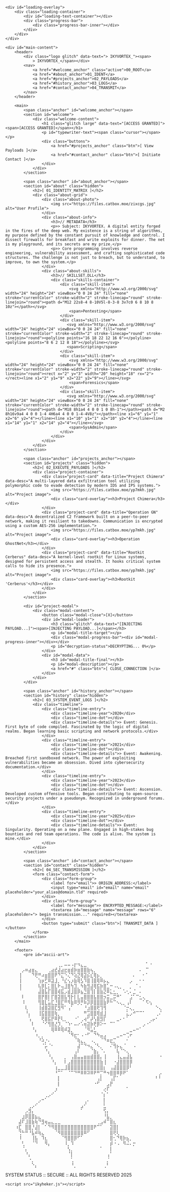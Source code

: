 <!DOCTYPE html>
<html lang="id">
<head>
    <meta charset="UTF-8">
    <meta name="viewport" content="width=device-width, initial-scale=1.0">
    <title> IKYVORTEX :: ROOT_ACCESS</title>
    <link rel="icon" href="data:image/svg+xml,<svg xmlns=%22http://www.w3.org/2000/svg%22 viewBox=%220 0 100 100%22><text y=%22.9em%22 font-size=%2290%22>💀</text></svg>">
    <link rel="stylesheet" href="ikyheker.css">
</head>
<body>
    <div id="vignette"></div>
    <div id="scanlines"></div>
    <canvas id="matrix-bg"></canvas>

    <div id="loading-overlay">
        <div class="loading-container">
            <div id="loading-text-container"></div>
            <div class="progress-bar">
                <div class="progress-bar-inner"></div>
            </div>
        </div>
    </div>

    <div id="main-content">
        <header>
            <div class="logo glitch" data-text="> IKYVORTEX_"><span>
                > IKYVORTEX_</span></div>
            <nav>
                <a href="#welcome_anchor" class="active">00_ROOT</a>
                <a href="#about_anchor">01_IDENT</a>
                <a href="#projects_anchor">02_PAYLOADS</a>
                <a href="#history_anchor">03_LOGS</a>
                <a href="#contact_anchor">04_TRANSMIT</a>
            </nav>
        </header>

        <main>
            <span class="anchor" id="welcome_anchor"></span>
            <section id="welcome">
                <div class="welcome-content">
                    <h1 class="glitch large" data-text="[ACCESS GRANTED]"><span>[ACCESS GRANTED]</span></h1>
                    <p id="typewriter-text"><span class="cursor"></span></p>
                    <div class="buttons">
                        <a href="#projects_anchor" class="btn">[ View Payloads ]</a>
                        <a href="#contact_anchor" class="btn">[ Initiate Contact ]</a>
                    </div>
                </div>
            </section>

            <span class="anchor" id="about_anchor"></span>
            <section id="about" class="hidden">
                <h2>[ 01_IDENTITY_MATRIX ]</h2>
                <div class="about-grid">
                    <div class="about-photo">
                        <img src="https://files.catbox.moe/zixcgs.jpg" alt="User Profile">
                    </div>
                    <div class="about-info">
                        <h3>// METADATA</h3>
                        <p>> Subject: IKYVORTEX. A digital entity forged in the fires of the deep web. My existence is a string of algorithms, my purpose defined by the constant pursuit of knowledge and control. I dissect firewalls for breakfast and write exploits for dinner. The net is my playground, and its secrets are my prize.</p>
                        <p>> Core programming involves reverse engineering, vulnerability assessment, and crafting sophisticated code structures. The challenge is not just to breach, but to understand, to improve, to own the system.</p>
                    </div>
                    <div class="about-skills">
                        <h3>// SKILLSET.DLL</h3>
                        <div class="skills-container">
                            <div class="skill-item">
                                <svg xmlns="http://www.w3.org/2000/svg" width="24" height="24" viewBox="0 0 24 24" fill="none" stroke="currentColor" stroke-width="2" stroke-linecap="round" stroke-linejoin="round"><path d="M12 22s8-4 8-10V5l-8-3-8 3v7c0 6 8 10 8 10z"></path></svg>
                                <span>Pentesting</span>
                            </div>
                            <div class="skill-item">
                               <svg xmlns="http://www.w3.org/2000/svg" width="24" height="24" viewBox="0 0 24 24" fill="none" stroke="currentColor" stroke-width="2" stroke-linecap="round" stroke-linejoin="round"><polyline points="16 18 22 12 16 6"></polyline><polyline points="8 6 2 12 8 18"></polyline></svg>
                               <span>Scripting</span>
                            </div>
                            <div class="skill-item">
                                <svg xmlns="http://www.w3.org/2000/svg" width="24" height="24" viewBox="0 0 24 24" fill="none" stroke="currentColor" stroke-width="2" stroke-linecap="round" stroke-linejoin="round"><rect x="2" y="3" width="20" height="18" rx="2"></rect><line x1="2" y1="9" x2="22" y2="9"></line></svg>
                                <span>Forensics</span>
                            </div>
                            <div class="skill-item">
                               <svg xmlns="http://www.w3.org/2000/svg" width="24" height="24" viewBox="0 0 24 24" fill="none" stroke="currentColor" stroke-width="2" stroke-linecap="round" stroke-linejoin="round"><path d="M18 8h1a4 4 0 0 1 0 8h-1"></path><path d="M2 8h16v9a4 4 0 0 1-4 4H6a4 4 0 0 1-4-4V8z"></path><line x1="6" y1="1" x2="6" y2="4"></line><line x1="10" y1="1" x2="10" y2="4"></line><line x1="14" y1="1" x2="14" y2="4"></line></svg>
                                <span>SysAdmin</span>
                            </div>
                        </div>
                    </div>
                </div>
            </section>

            <span class="anchor" id="projects_anchor"></span>
            <section id="projects" class="hidden">
                <h2>[ 02_EXECUTE_PAYLOADS ]</h2>
                <div class="project-container">
                    <div class="project-card" data-title="Project Chimera" data-desc="A multi-layered data exfiltration tool utilizing polymorphic code to evade detection by modern IDS and IPS systems.">
                        <img src="https://files.catbox.moe/yp7mkh.jpg" alt="Project image">
                        <div class="card-overlay"><h3>Project Chimera</h3></div>
                    </div>
                    <div class="project-card" data-title="Operation GN" data-desc="A decentralized C2 framework built on a peer-to-peer network, making it resilient to takedowns. Communication is encrypted using a custom AES-256 implementation.">
                        <img src="https://files.catbox.moe/yp7mkh.jpg" alt="Project image">
                        <div class="card-overlay"><h3>Operation GhostNet</h3></div>
                    </div>
                    <div class="project-card" data-title="Rootkit Cerberus" data-desc="A kernel-level rootkit for Linux systems, designed for persistent access and stealth. It hooks critical system calls to hide its presence.">
                        <img src="https://files.catbox.moe/yp7mkh.jpg" alt="Project image">
                        <div class="card-overlay"><h3>Rootkit 'Cerberus'</h3></div>
                    </div>
                </div>
            </section>
            
            <div id="project-modal">
                <div class="modal-content">
                    <button class="modal-close">[X]</button>
                    <div id="modal-loader">
                        <h3 class="glitch" data-text="[INJECTING PAYLOAD...]"><span>[INJECTING PAYLOAD...]</span></h3>
                        <p id="modal-title-target"></p>
                        <div class="modal-progress-bar"><div id="modal-progress-inner"></div></div>
                        <p id="decryption-status">DECRYPTING... 0%</p>
                    </div>
                    <div id="modal-data">
                        <h3 id="modal-title-final"></h3>
                        <p id="modal-description"></p>
                        <a href="#" class="btn">[ CLOSE_CONNECTION ]</a>
                    </div>
                </div>
            </div>

            <span class="anchor" id="history_anchor"></span>
            <section id="history" class="hidden">
                <h2>[ 03_SYSTEM_EVENT_LOGS ]</h2>
                <div class="timeline">
                    <div class="timeline-entry">
                        <div class="timeline-year">2020</div>
                        <div class="timeline-dot"></div>
                        <div class="timeline-details">> Event: Genesis. First byte of code compiled. Fascinated by the logic of digital realms. Began learning basic scripting and network protocols.</div>
                    </div>
                    <div class="timeline-entry">
                        <div class="timeline-year">2021</div>
                        <div class="timeline-dot"></div>
                        <div class="timeline-details">> Event: Awakening. Breached first sandboxed network. The power of exploiting vulnerabilities became an obsession. Dived into cybersecurity documentation.</div>
                    </div>
                    <div class="timeline-entry">
                        <div class="timeline-year">2023</div>
                        <div class="timeline-dot"></div>
                        <div class="timeline-details">> Event: Ascension. Developed custom offensive tools. Began contributing to open-source security projects under a pseudonym. Recognized in underground forums.</div>
                    </div>
                    <div class="timeline-entry">
                        <div class="timeline-year">2025</div>
                        <div class="timeline-dot"></div>
                        <div class="timeline-details">> Event: Singularity. Operating on a new plane. Engaged in high-stakes bug bounties and red team operations. The code is alive. The system is mine.</div>
                    </div>
                </div>
            </section>

            <span class="anchor" id="contact_anchor"></span>
            <section id="contact" class="hidden">
                <h2>[ 04_SEC_TRANSMISSION ]</h2>
                <form class="contact-form">
                    <div class="form-group">
                        <label for="email">> ORIGIN_ADDRESS:</label>
                        <input type="email" id="email" name="email" placeholder="your_alias@domain.tld" required>
                    </div>
                    <div class="form-group">
                        <label for="message">> ENCRYPTED_MESSAGE:</label>
                        <textarea id="message" name="message" rows="6" placeholder="> begin transmission..." required></textarea>
                    </div>
                    <button type="submit" class="btn">[ TRANSMIT_DATA ]</button>
                </form>
            </section>
        </main>

        <footer>
            <pre id="ascii-art">
⠀⠀⠀⠀⠀⠀⠀⠀⠀⠀⠀⠀⠀⠀⠀⠀⢀⡀⠤⠤⠠⡖⠲⣄⣀⠀⠀⠀⠀⠀⠀⠀⠀⠀⠀⠀⠀⠀⠀⠀⠀⠀⠀⠁⠐⠀⠀⠀
⠀⠀⠀⠀⠀⡠⠶⣴⣶⣄⠀⠀⠀⢀⣴⣞⣼⣴⣖⣶⣾⡷⣶⣿⣿⣷⢦⡀⠀⠀⠀⠀⠀⠀⠀⠀⠀⠀⠀⠀⠀⠄⠀⠉⠀⠀⠀⠀
⠀⠀⠀⠀⢸⠀⠀⠀⠙⢟⠛⠴⣶⣿⣿⠟⠙⣍⠑⢌⠙⢵⣝⢿⣽⡮⣎⢿⡦⡀⠀⠀⠀⠀⠀⠀⠀⠀⠀⠄⠀⠀⠂⠁⠀⠀⠀⠀
⠀⠀⠀⠀⢸⠀⠀⠀⠀⠀⢱⡶⣋⠿⣽⣸⡀⠘⣎⢢⡰⣷⢿⣣⠹⣿⢸⣿⢿⠿⡦⣄⠀⠀⠀⠀⠀⠀⡠⠀⠀⠂⠂⠀⠀⠀⠀⠀
⠀⠀⠀⠀⢸⠀⠀⠀⠀⠀⢧⡿⣇⡅⣿⣇⠗⢤⣸⣿⢳⣹⡀⠳⣷⣻⣼⢿⣯⡷⣿⣁⠒⠠⢄⡀⠀⠀⡀⠀⠁⠄⠀⠀⠀⠀⠀⠀
⠀⠀⠀⠀⠈⠀⠀⠀⠀⠀⣼⣿⣧⡏⣿⣿⢾⣯⡠⣾⣸⣿⡿⣦⣙⣿⢹⡇⣿⣷⣝⠿⣅⣂⡀⠀⠡⢂⠄⣈⠀⠄⠀⠀⠀⠀⠀⠀
⠀⠀⠀⠀⠀⠇⠀⠀⠀⠀⣿⡟⣿⡇⡏⣿⣽⣿⣧⢻⡗⡇⣇⣤⣿⣿⣿⣧⣿⣿⡲⣭⣀⡭⠛⠁⠀⠀⣨⠁⠉⣂⢄⠀⠀⠀⠀⠀
⠀⠀⠀⠀⠀⠸⠀⠀⠀⠀⢻⣿⣇⣥⣏⣘⣿⣏⠛⠻⣷⠿⡻⡛⠷⡽⡿⣿⣿⣿⣷⠟⠓⠉⠢⢄⡀⢠⠇⠀⠀⠀⠁⠫⢢⠀⠀⠀
⠀⠀⠀⠀⠀⠀⢇⠀⠀⠀⢸⣾⣿⣽⣿⣏⣻⠻⠁⢠⠁⠀⠀⠀⠘⣰⣿⣿⢟⢹⢻⠀⠀⠀⠀⠀⠈⡒⢄⡀⠀⠀⠀⠀⠀⠀⠑⢄
⠀⠀⠀⠀⠀⠀⠘⡄⠀⠀⢸⣯⣿⣿⣿⢷⡀⠀⠀⠀⠀⠀⠀⠀⠛⣩⣿⣿⢿⣾⣸⠀⠀⠀⠀⠀⠀⣅⡠⠚⠉⠉⠁⠀⠀⠀⢀⠌
⠀⠀⠀⠀⠀⠀⠀⢡⠀⠀⠀⢟⣿⣯⡟⠿⡟⢇⡀⠀⠀⠐⠁⢀⢴⠋⡼⢣⣿⣻⡏⠀⠀⠀⣀⠄⠂⠁⠀⠀⠀⠀⠀⠀⢀⡤⠂⠀
⠀⠀⠀⠀⠀⠀⠀⠀⠇⠀⠀⠈⠊⢻⣿⣜⡹⡀⠈⠱⠂⠤⠔⠡⢶⣽⡷⢟⡿⠕⠒⠀⠉⠁⠀⠀⠀⠀⠀⠀⠀⠀⡠⠐⠁⠀⠀⠀
⠀⠀⠀⠀⠀⠀⠀⠀⠘⡄⠀⠀⠀⠀⢿⠿⠿⢿⠾⣽⡀⠀⠀⠀⠈⠻⣥⣃⠀⠀⠀⠀⠀⠀⠀⠀⠀⠀⣀⠤⠒⠁⠀⠀⠀⠀⠀⠀
⠀⠀⠀⠀⠀⠀⠀⠀⠀⠰⡀⡀⠀⠀⠀⠀⠀⠀⠀⠈⠻⣖⠂⠠⠐⠋⠀⠙⠳⣤⣠⠀⠀⠀⣀⠤⠒⢉⠖⠀⠀⠀⠀⠀⠀⠀⠀⠀
⠀⠀⠀⠀⠀⠀⠀⠀⠀⠀⠘⠵⡐⠄⠀⠀⠀⠀⠀⠀⠀⠈⢷⣄⡀⠀⠠⡀⠀⠈⠙⠶⣖⡉⠀⠀⠀⠂⠀⠀⠀⠀⠀⠀⠀⠀⠀⠀
⠀⠀⠀⠀⠀⠀⠀⠀⠀⠀⠀⠈⡥⠈⠂⠀⠀⠀⠀⠀⠀⠀⣼⠉⠙⠲⣄⠈⠣⡀⠀⠀⠌⢻⡦⣄⠈⠀⠀⠠⠀⠀⠀⠀⠀⠀⠀⠀
⠀⠀⠀⠀⠀⠀⠀⠀⠀⠀⠀⠀⠘⡄⠀⠀⠀⠀⠀⠀⠀⢠⠇⠀⠀⠀⠈⣷⡄⠈⠄⠀⠀⠀⢧⠈⠑⢄⠀⠀⠀⠀⠀⠀⠀⠀⠀⠀
⠀⠀⠀⠀⠀⠀⠀⠀⠀⠀⠀⠀⠀⠘⡄⠀⠀⠀⡀⠀⢠⣿⣤⣤⣶⣶⣾⣿⣿⡄⢸⠀⠀⠀⢸⣄⣤⣼⣧⠀⠀⠀⠀⠀⠀⠀⠀⠐
⠀⠀⠀⠀⠀⠀⠀⠀⠀⠀⠀⠀⠀⠀⠘⡄⠀⠀⠇⣠⣿⣿⣿⣿⣿⣿⣿⣿⣿⣷⢸⠀⠀⠐⣼⣿⣿⣿⡿⠀⠀⠀⠀⠀⠀⠀⠀⠀
⠀⠀⠀⠀⠀⠀⠀⠀⠀⠀⠀⠀⠀⠀⠀⢰⣀⣀⣸⣿⣿⣿⣿⣿⣿⣿⣿⣿⣿⣿⡆⠀⢠⣼⣿⣿⣿⡿⠃⠀⠀⠀⠀⠀⠀⠀⠀⠀
⠀⠀⠀⠀⠀⠀⠀⠀⠀⠀⠀⠀⠀⠀⠀⠘⠉⠁⠀⠈⠉⠙⠛⠿⠿⠽⠿⠟⠛⡉⠛⠲⣿⣿⠿⡿⠟⠁⠀⠀⠀⠀⠀⠀⠀⠀⠀⡠
⠀⠀⠀⠀⠀⠀⠀⠀⠀⠀⠀⠀⠀⠀⠀⠀⡇⠀⠀⠀⠀⠀⠀⠀⠀⠀⠀⠀⢠⡇⠀⠀⢠⡏⠁⠀⠀⠀⠀⠀⠀⠀⠀⠀⠀⠀⠃⠃
⠀⠀⠀⠀⠀⠀⠀⠀⠀⠀⠀⠀⠀⠀⠀⠀⡇⠀⠀⠀⠀⠀⠀⠀⠀⠀⠀⠐⠋⠀⠀⣠⡟⠀⠀⠀⠀⠀⠀⠀⠀⠀⠀⠀⠀⠀⠀⠀
⠀⠀⠀⠀⠀⠀⠀⠀⠀⠀⠀⠀⠀⠀⠀⡰⠀⠀⠀⠀⠀⠀⠀⠀⠀⠀⠀⠀⠀⠀⢔⠏⠀⠀⠀⠀⠀⠁⠀⠀⠀⠀⠀⠀⠀⠀⠀⠀
⠀⠀⠀⠀⠀⠀⠀⠀⠀⠀⠀⠀⢀⡠⠊⠀⠀⠀⠀⠀⠀⠀⠀⠀⠀⠀⠀⠀⠀⠈⡆⠁⠀⠀⠀⠀⠀⠀⠀⠀⠀⠀⠀⠀⠀⠀⠀⠀
⠀⠀⠀⠀⠀⠀⠀⠀⠀⠀⡠⠒⠁⠀⠀⠀⠀⠀⠀⠀⠀⠀⠀⠀⢀⠄⠀⠀⠀⠀⡇⠀⠀⠀⠀⠀⠀⠀⠀⠀⠀⠀⠀⠀⠀⠀⠀⠀
⠀⠀⠀⠀⠀⠀⠀⢀⡠⠊⠀⠀⠀⠀⠀⠀⠀⠀⠀⠀⠀⠀⠀⣠⠊⠀⠀⠀⠀⠀⣃⠀⠀⠀⠀⠀⠀⠀⠀⠀⠀⠀⠀⠀⠀⠀⠀⠀
⠀⠀⠀⠀⠀⠀⡠⣻⡄⠀⠀⠀⠀⠀⠀⠀⠀⠀⠀⠀⠀⠀⠀⠁⠀⠀⠀⠀⠀⠀⢫⡄⠀⠀⠀⠀⠀⠀⠀⠀⠀⠀⠀⠀⠀⠀⠀⠀
⠀⠀⠀⠀⠀⣰⡿⣿⣿⣦⣄⠀⠀⠀⠀⠀⠀⠀⠀⠀⠀⠀⠀⠀⠀⠀⠀⠀⠀⠀⠘⣧⡀⠀⠀⠀⠀⠀⠀⠀⠀⠀⠀⠀⠀⠀⠀⠀
⠀⠀⠀⠀⣼⠏⣸⣿⣷⢷⠙⣻⢶⣤⣄⣀⣀⠀⠀⠀⠀⠀⠀⠀⠀⠀⠀⠀⢀⣠⠾⠉⣿⣆⠀⠀⠀⠀⠀⠀⠀⠀⠀⠀⠀⠀⠀⠀
⠀⠀⠀⠰⣏⠀⣿⣿⡘⣼⡇⠀⠁⠙⠻⣿⣿⣿⣿⣿⣿⣿⣿⣿⣿⣿⣿⠟⠉⠁⠀⠀⣽⣿⡇⠀⠀⠀⠀⠀⠀⠀⠀⠀⠀⠀⠀⠀
⠀⠀⠀⠀⢙⠓⠛⠘⣧⠾⢷⣄⠀⠀⠀⠈⠻⣿⣿⣿⣿⣿⣿⣿⠿⠋⠀⠀⠀⠀⠀⠀⣿⢟⢇⠀⠀⠀⠀⠀⠀⠀⠀⠀⠀⠀⠀⠀
⠀⠀⠀⠀⠸⠀⠀⠀⢸⣧⠀⠹⣆⠀⠀⠀⠀⠈⢻⣿⣿⡿⠋⠁⠀⠀⠀⠀⠀⠀⠀⠀⣿⢂⠙⢿⡷⣦⡀⠀⠀⠀⠀⠀⠀⠀⠀⠀
⠀⠀⠀⠀⠀⢃⠀⠀⠈⠙⠀⠀⠻⡄⠀⠀⠀⠀⠸⡀⠹⠀⠀⠀⠀⠀⠀⠀⠀⠀⠀⠀⡾⠐⠠⠀⠻⠬⠄⡒⠀⠀⠀⠀⠀⠀⠀⠀
⠀⠀⠀⠀⠀⠈⡄⠀⠀⠀⠀⠀⠀⠀⠀⠀⠀⠀⠀⢣⡀⠀⠀⠀⠀⠀⠀⠀⠀⠁⠀⠀⡇⠀⠀⠀⠀⠀⠀⠀⠀⠀⠀⠀⠀⠀⠀⠀
⠀⠀⠀⠀⠀⠀⠘⡄⠀⠀⠀⠀⠀⠀⠀⠀⠀⠀⠀⠈⡇⠀⠀⠀⠀⠀⠀⠀⠀⠀⠀⢠⠁⠀⠀⠀⠀⠀⠀⠀⠀⠀⠀⠀⠀⠀⠀⠀
⠀⠀⠀⠀⠀⠀⠀⠐⡀⠀⠀⠀⠀⠀⠀⠀⠀⠀⠀⠀⢁⠀⠀⠀⠀⠀⠀⠀⠀⠀⠀⡈⠀⠀⠀⠀⠀⠀⠀⠀⠀⠀⠀⠀⠀⠀⠀⠀
⠀⠀⠀⠀⠀⠀⠀⠀⠑⡄⠀⠀⠀⠀⠀⠀⠀⠀⠀⠀⠘⡀⠀⠀⠀⠀⠀⠀⠀⠀⢀⠃⠀⠀⠀⠀⠀⠀⠀⠀⠀⠀⠀⠀⠀⠀⠀⠀
            </pre>
            <p class="footer-text glitch" data-text="SYSTEM STATUS :: SECURE :: ALL RIGHTS RESERVED 2025">SYSTEM STATUS :: SECURE :: ALL RIGHTS RESERVED 2025</p>
        </footer>
    </div>

    <script src="ikyheker.js"></script>
</body>
</html>
